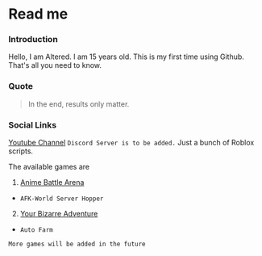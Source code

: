# Read me
### Introduction
Hello, I am Altered. I am 15 years old. This is my first time using Github. That's all you need to know.

### Quote

> In the end, results only matter.
### Social Links
[Youtube Channel](https://www.youtube.com/channel/UCT5br47fsdk2XyZjbgekTbA)
```Discord Server is to be added.```
Just a bunch of Roblox scripts.

The available games are

1. [Anime Battle Arena](ABA/main.lua)
+ ```AFK-World Server Hopper```
2. [Your Bizarre Adventure](YBA/main.lua)
+ ```Auto Farm``` 

```More games will be added in the future```
